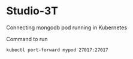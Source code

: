# Studio-3T
Connecting mongodb pod running in Kubernetes 

Command to run


``` kubectl port-forward mypod 27017:27017 ```
